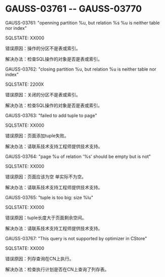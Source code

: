 # GAUSS-03761 -- GAUSS-03770

GAUSS-03761: "openning partition %u, but relation %s %u is neither table nor index"

SQLSTATE: XX000

错误原因：操作的分区不是表或索引。

解决办法：检查SQL操作的对象是否是表或索引。

GAUSS-03762: "closing partition %u, but relation %u is neither table nor index"

SQLSTATE: 2200X

错误原因：关闭的分区不是表或索引。

解决办法：检查SQL操作的对象是否是表或索引。

GAUSS-03763: "failed to add tuple to page"

SQLSTATE: XX000

错误原因：页面添加tuple失败。

解决办法：请联系技术支持工程师提供技术支持。

GAUSS-03764: "page %u of relation '%s' should be empty but is not"

SQLSTATE: XX000

错误原因：页面应该为空 单实际不为空。

解决办法：请联系技术支持工程师提供技术支持。

GAUSS-03765: "tuple is too big: size %lu"

SQLSTATE: XX000

错误原因：tuple长度大于页面剩余空间。

解决办法：请联系技术支持工程师提供技术支持。

GAUSS-03767: "This query is not supported by optimizer in CStore"

SQLSTATE: XX000

错误原因：列存查询在CN上执行。

解决办法：检查执行计划是否在CN上查询了列存表。

